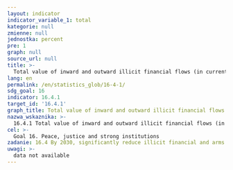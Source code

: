 ```yaml
---
layout: indicator
indicator_variable_1: total
kategorie: null
zmienne: null
jednostka: percent
pre: 1
graph: null
source_url: null
title: >-
  Total value of inward and outward illicit financial flows (in current United States dollars)
lang: en
permalink: /en/statistics_glob/16-4-1/
sdg_goal: 16
indicator: 16.4.1
target_id: '16.4.1'
graph_title: Total value of inward and outward illicit financial flows (in current United States dollars)
nazwa_wskaznika: >-
  16.4.1 Total value of inward and outward illicit financial flows (in current United States dollars)
cel: >-
  Goal 16. Peace, justice and strong institutions
zadanie: 16.4 By 2030, significantly reduce illicit financial and arms flows, strengthen the recovery and return of stolen assets and combat all forms of organized crime
uwagi: >-
  data not available
---
```

